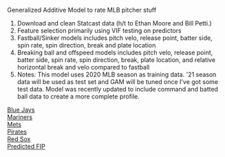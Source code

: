 Generalized Additive Model to rate MLB pitcher stuff <br/>
1) Download and clean Statcast data (h/t to Ethan Moore and Bill Petti.) <br/>
2) Feature selection primarily using VIF testing on predictors <br/>
3) Fastball/Sinker models includes pitch velo, release point, batter side, spin rate, spin direction, break and plate location  <br/>
4) Breaking ball and offspeed models includes pitch velo, release point, batter side, spin rate, spin direction, break, plate location, and relative horizontal break and velo compared to fastball <br/>
5) Notes: This model uses 2020 MLB season as training data. '21 season data will be used as test set and GAM will be tuned once I've got some test data. Model was recently updated to include command and batted ball data to create a more complete profile. <br/>

[Blue Jays](http://github.com/joshorenstein/pitching-analysis/blob/main/results/blue-jays.pdf) <br/>
[Mariners](http://github.com/joshorenstein/pitching-analysis/blob/main/results/mariners.pdf) <br/>
[Mets](http://github.com/joshorenstein/pitching-analysis/blob/main/results/mets-1.pdf) <br/>
[Pirates](http://github.com/joshorenstein/pitching-analysis/blob/main/results/pirates.pdf) <br/>
[Red Sox](http://github.com/joshorenstein/pitching-analysis/blob/main/results/red-sox.pdf) <br/>
[Predicted FIP](https://github.com/joshorenstein/pitching-analysis/blob/main/results/predicted-fip.pdf) <br/>
